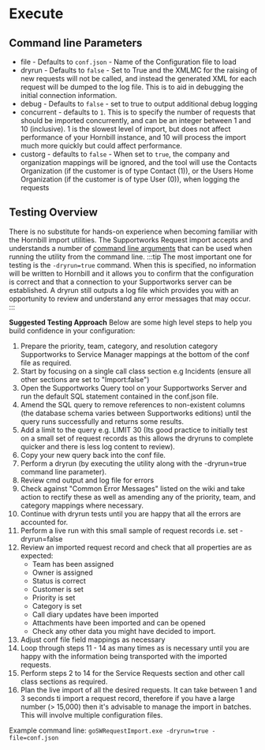 # Execute

## Command line Parameters

- file - Defaults to `conf.json` - Name of the Configuration file to load
- dryrun - Defaults to `false` - Set to True and the XMLMC for the raising of new requests will not be called, and instead the generated XML for each request will be dumped to the log file. This is to aid in debugging the initial connection information.
- debug - Defaults to `false` - set to true to output additional debug logging
- concurrent - defaults to `1`. This is to specify the number of requests that should be imported concurrently, and can be an integer between 1 and 10 (inclusive). 1 is the slowest level of import, but does not affect performance of your Hornbill instance, and 10 will process the import much more quickly but could affect performance.
- custorg - defaults to `false` - When set to `true`, the company and organization mappings will be ignored, and the tool will use the Contacts Organization (if the customer is of type Contact (1)), or the Users Home Organization (if the customer is of type User (0)), when logging the requests

## Testing Overview

There is no substitute for hands-on experience when becoming familiar with the Hornbill import utilities.
The Supportworks Request import accepts and understands a number of [command line arguments](https://docs-internal.hornbill.com/data-imports-guide/requests/supportworks/command#command-line-arguments) that can be used when running the utility from the command line. 
:::tip
The most important one for testing is the `-dryrun=true` command. When this is specified, no information will be written to Hornbill and it allows you to confirm that the configuration is correct and that a connection to your Supportworks server can be established. A dryrun still outputs a log file which provides you with an opportunity to review and understand any error messages that may occur.
:::

**Suggested Testing Approach**
Below are some high level steps to help you build confidence in your configuration:

1. Prepare the priority, team, category, and resolution category Supportworks to Service Manager mappings at the bottom of the conf file as required.
2. Start by focusing on a single call class section e.g Incidents (ensure all other sections are set to "Import:false")
3. Open the Supportworks Query tool on your Supportworks Server and run the default SQL statement contained in the conf.json file.
4. Amend the SQL query to remove references to non-existent columns (the database schema varies between Supportworks editions) until the query runs successfully and returns some results.
5. Add a limit to the query e.g. LIMIT 30 (Its good practice to initially test on a small set of request records as this allows the dryruns to complete quicker and there is less log content to review).
6. Copy your new query back into the conf file.
7. Perform a dryrun (by executing the utility along with the -dryrun=true command line parameter).
8. Review cmd output and log file for errors
9. Check against "Common Error Messages" listed on the wiki and take action to rectify these as well as amending any of the priority, team, and category mappings where necessary.
10. Continue with dryrun tests until you are happy that all the errors are accounted for.
11. Perform a live run with this small sample of request records i.e. set -dryrun=false
12. Review an imported request record and check that all properties are as expected:
    - Team has been assigned
    - Owner is assigned
    - Status is correct
    - Customer is set
    -  Priority is set
    - Category is set
    - Call diary updates have been imported
    - Attachments have been imported and can be opened
    - Check any other data you might have decided to import.
13. Adjust conf file field mappings as necessary
14. Loop through steps 11 - 14 as many times as is necessary until you are happy with the information being transported with the imported requests.
15. Perform steps 2 to 14 for the Service Requests section and other call class sections as required.
16. Plan the live import of all the desired requests. It can take between 1 and 3 seconds ti import a request record, therefore if you have a large number (> 15,000) then it's advisable to manage the import in batches. This will involve multiple configuration files.

Example command line: ``goSWRequestImport.exe -dryrun=true -file=conf.json``